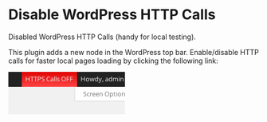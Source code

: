 Disable WordPress HTTP Calls
===================

Disabled WordPress HTTP Calls (handy for local testing).

This plugin adds a new node in the WordPress top bar. Enable/disable HTTP calls for faster local pages loading by clicking the following link:

![New node added](/disable-http-calls.jpg?raw=true "New node added")
